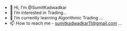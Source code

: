 - 👋 Hi, I’m @SumitKadwadkar
- 👀 I’m interested in Trading...
- 🌱 I’m currently learning Algorithmic Trading ...
- 📫 How to reach me - sumitkadwadkar11@gmail.com ...

<!---
SumitKadwadkar/SumitKadwadkar is a ✨ special ✨ repository because its `README.md` (this file) appears on your GitHub profile.
You can click the Preview link to take a look at your changes.
--->
